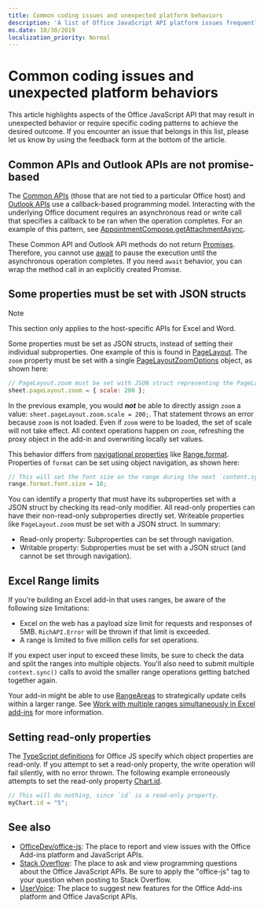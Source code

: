 ```yaml
---
title: Common coding issues and unexpected platform behaviors
description: 'A list of Office JavaScript API platform issues frequently encountered by developers.'
ms.date: 10/30/2019
localization_priority: Normal
---
```


# Common coding issues and unexpected platform behaviors

This article highlights aspects of the Office JavaScript API that may result in unexpected behavior or require specific coding patterns to achieve the desired outcome. If you encounter an issue that belongs in this list, please let us know by using the feedback form at the bottom of the article.

## Common APIs and Outlook APIs are not promise-based

The [Common APIs](/javascript/api/office) (those that are not tied to a particular Office host) and [Outlook APIs](/javascript/api/outlook) use a callback-based programming model. Interacting with the underlying Office document requires an asynchronous read or write call that specifies a callback to be ran when the operation completes. For an example of this pattern, see [AppointmentCompose.getAttachmentAsync](/javascript/api/outlook/office.appointmentcompose?view=outlook-js-preview#getattachmentsasync-callback-).

These Common API and Outlook API methods do not return [Promises](https://developer.mozilla.org/docs/Web/JavaScript/Reference/Global_Objects/Promise). Therefore, you cannot use [await](https://developer.mozilla.org/docs/Web/JavaScript/Reference/Operators/await) to pause the execution until the asynchronous operation completes. If you need `await` behavior, you can wrap the method call in an explicitly created Promise.

## Some properties must be set with JSON structs

> [!NOTE]
> This section only applies to the host-specific APIs for Excel and Word.

Some properties must be set as JSON structs, instead of setting their individual subproperties. One example of this is found in [PageLayout](/javascript/api/excel/excel.pagelayout). The `zoom` property must be set with a single [PageLayoutZoomOptions](/javascript/api/excel/excel.pagelayoutzoomoptions) object, as shown here:

```js
// PageLayout.zoom must be set with JSON struct representing the PageLayoutZoomOptions object.
sheet.pageLayout.zoom = { scale: 200 };
```

In the previous example, you would ***not*** be able to directly assign `zoom` a value: `sheet.pageLayout.zoom.scale = 200;`. That statement throws an error because `zoom` is not loaded. Even if `zoom` were to be loaded, the set of scale will not take effect. All context operations happen on `zoom`, refreshing the proxy object in the add-in and overwriting locally set values.

This behavior differs from [navigational properties](../excel/excel-add-ins-advanced-concepts.md#scalar-and-navigation-properties) like [Range.format](/javascript/api/excel/excel.range#format). Properties of `format` can be set using object navigation, as shown here:

```js
// This will set the font size on the range during the next `content.sync()`.
range.format.font.size = 10;
```

You can identify a property that must have its subproperties set with a JSON struct by checking its read-only modifier. All read-only properties can have their non-read-only subproperties directly set. Writeable properties like `PageLayout.zoom` must be set with a JSON struct. In summary:

- Read-only property: Subproperties can be set through navigation.
- Writable property: Subproperties must be set with a JSON struct (and cannot be set through navigation).

## Excel Range limits

If you're building an Excel add-in that uses ranges, be aware of the following size limitations:

- Excel on the web has a payload size limit for requests and responses of 5MB. `RichAPI.Error` will be thrown if that limit is exceeded.
- A range is limited to five million cells for set operations.

If you expect user input to exceed these limits, be sure to check the data and split the ranges into multiple objects. You'll also need to submit multiple `context.sync()` calls to avoid the smaller range operations getting batched together again.

Your add-in might be able to use [RangeAreas](/javascript/api/excel/excel.rangeareas) to strategically update cells within a larger range. See [Work with multiple ranges simultaneously in Excel add-ins](../excel/excel-add-ins-multiple-ranges.md) for more information.

## Setting read-only properties

The [TypeScript definitions](/referencing-the-javascript-api-for-office-library-from-its-cdn.md) for Office JS specify which object properties are read-only. If you attempt to set a read-only property, the write operation will fail silently, with no error thrown. The following example erroneously attempts to set the read-only property [Chart.id](/javascript/api/excel/excel.chart#id).

```js
// This will do nothing, since `id` is a read-only property.
myChart.id = "5";
```

## See also

- [OfficeDev/office-js](https://github.com/OfficeDev/office-js/issues): The place to report and view issues with the Office Add-ins platform and JavaScript APIs.
- [Stack Overflow](https://stackoverflow.com/questions/tagged/office-js): The place to ask and view programming questions about the Office JavaScript APIs. Be sure to apply the "office-js" tag to your question when posting to Stack Overflow.
- [UserVoice](https://officespdev.uservoice.com/): The place to suggest new features for the Office Add-ins platform and Office JavaScript APIs.
